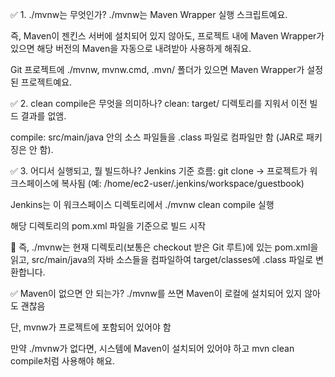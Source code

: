 ✅ 1. ./mvnw는 무엇인가?
./mvnw는 Maven Wrapper 실행 스크립트예요.

즉, Maven이 젠킨스 서버에 설치되어 있지 않아도, 프로젝트 내에 Maven Wrapper가 있으면 해당 버전의 Maven을 자동으로 내려받아 사용하게 해줘요.

Git 프로젝트에 ./mvnw, mvnw.cmd, .mvn/ 폴더가 있으면 Maven Wrapper가 설정된 프로젝트예요.

✅ 2. clean compile은 무엇을 의미하나?
clean: target/ 디렉토리를 지워서 이전 빌드 결과를 없앰.

compile: src/main/java 안의 소스 파일들을 .class 파일로 컴파일만 함 (JAR로 패키징은 안 함).

✅ 3. 어디서 실행되고, 뭘 빌드하나?
Jenkins 기준 흐름:
git clone → 프로젝트가 워크스페이스에 복사됨 (예: /home/ec2-user/.jenkins/workspace/guestbook)

Jenkins는 이 워크스페이스 디렉토리에서 ./mvnw clean compile 실행

해당 디렉토리의 pom.xml 파일을 기준으로 빌드 시작

🔹 즉, ./mvnw는 현재 디렉토리(보통은 checkout 받은 Git 루트)에 있는 pom.xml을 읽고,
src/main/java의 자바 소스들을 컴파일하여 target/classes에 .class 파일로 변환합니다.

✅ Maven이 없으면 안 되는가?
./mvnw를 쓰면 Maven이 로컬에 설치되어 있지 않아도 괜찮음

단, mvnw가 프로젝트에 포함되어 있어야 함

만약 ./mvnw가 없다면, 시스템에 Maven이 설치되어 있어야 하고 mvn clean compile처럼 사용해야 해요.

